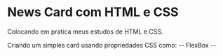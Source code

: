 # News Card com HTML e CSS

Colocando em pratica meus estudos de HTML e CSS.

Criando um simples card usando propriedades CSS como:
    -- FlexBox
    -- 
